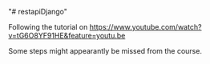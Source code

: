 "# restapiDjango" 


Following the tutorial on  https://www.youtube.com/watch?v=tG6O8YF91HE&feature=youtu.be

Some steps might appearantly be missed from the course.


